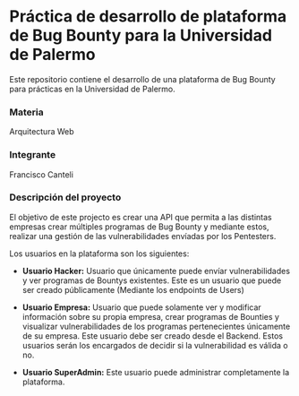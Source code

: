 # Práctica de desarrollo de plataforma de Bug Bounty para la Universidad de Palermo
Este repositorio contiene el desarrollo de una plataforma de Bug Bounty para prácticas en la Universidad de Palermo.

### Materia
Arquitectura Web

### Integrante
Francisco Canteli

### Descripción del proyecto

El objetivo de este projecto es crear una API que permita a las distintas empresas crear múltiples programas de Bug Bounty y mediante estos, realizar una gestión de las vulnerabilidades envíadas por los Pentesters.

Los usuarios en la plataforma son los siguientes:
    
* **Usuario Hacker:** Usuario que únicamente puede envíar vulnerabilidades y ver programas de Bountys existentes. Este es un usuario que puede ser creado públicamente (Mediante los endpoints de Users)
    
* **Usuario Empresa:** Usuario que puede solamente ver y modificar información sobre su propia empresa, crear programas de Bounties y visualizar vulnerabilidades de los programas pertenecientes únicamente de su empresa. Este usuario debe ser creado desde el Backend. Estos usuarios serán los encargados de decidir si la vulnerabilidad es válida o no.
    
* **Usuario SuperAdmin:** Este usuario puede administrar completamente la plataforma.
